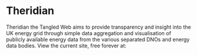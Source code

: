 # Theridian
Theridian the Tangled Web aims to provide transparency and insight into the UK energy grid through simple data aggregation and visualisation of publicly available energy data from the various separated DNOs and energy data bodies. View the current site, free forever at: 
